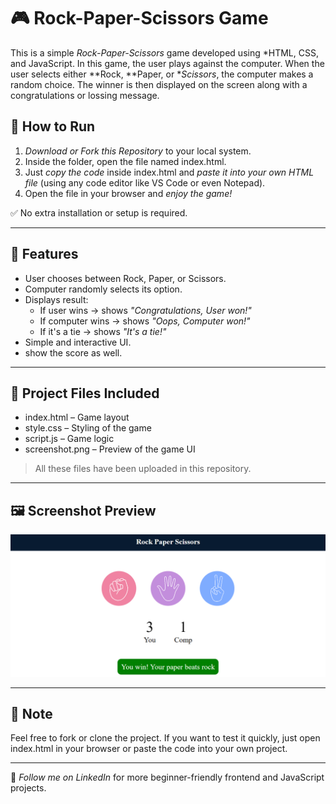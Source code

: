 # 🎮 Rock-Paper-Scissors Game 

This is a simple *Rock-Paper-Scissors* game developed using *HTML, CSS, and JavaScript. In this game, the user plays against the computer. When the user selects either **Rock, **Paper, or **Scissors*, the computer makes a random choice. The winner is then displayed on the screen along with a congratulations or lossing message.

## 🚀 How to Run

1. *Download or Fork this Repository* to your local system.
2. Inside the folder, open the file named index.html.
3. Just *copy the code* inside index.html and *paste it into your own HTML file* (using any code editor like VS Code or even Notepad).
4. Open the file in your browser and *enjoy the game!*

✅ No extra installation or setup is required.

---

## 🧠 Features

- User chooses between Rock, Paper, or Scissors.
- Computer randomly selects its option.
- Displays result:
  - If user wins → shows *"Congratulations, User won!"*
  - If computer wins → shows *"Oops, Computer won!"*
  - If it's a tie → shows *"It's a tie!"*
- Simple and interactive UI.
- show the score as well. 

---


## 📁 Project Files Included

- index.html – Game layout
- style.css – Styling of the game
- script.js – Game logic
- screenshot.png – Preview of the game UI

> All these files have been uploaded in this repository.

---

## 🖼 Screenshot Preview

![Rock Paper Scissors Game Screenshot](screenshot.png)

---

## 📩 Note

Feel free to fork or clone the project. If you want to test it quickly, just open index.html in your browser or paste the code into your own project.

---

🔗 *Follow me on LinkedIn* for more beginner-friendly frontend and JavaScript projects.
